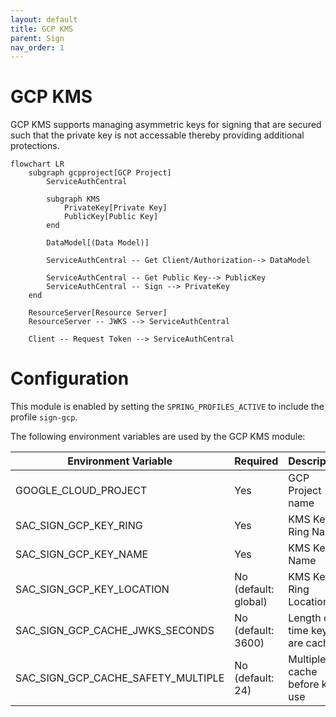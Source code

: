 ```yaml
---
layout: default
title: GCP KMS
parent: Sign
nav_order: 1
---
```


# GCP KMS

GCP KMS supports managing asymmetric keys for signing that are secured such that the private key is not accessable thereby providing additional protections.

```mermaid
flowchart LR
    subgraph gcpproject[GCP Project]
        ServiceAuthCentral

        subgraph KMS
            PrivateKey[Private Key]
            PublicKey[Public Key]
        end

        DataModel[(Data Model)]

        ServiceAuthCentral -- Get Client/Authorization--> DataModel

        ServiceAuthCentral -- Get Public Key--> PublicKey
        ServiceAuthCentral -- Sign --> PrivateKey
    end

    ResourceServer[Resource Server]
    ResourceServer -- JWKS --> ServiceAuthCentral

    Client -- Request Token --> ServiceAuthCentral
```

# Configuration

This module is enabled by setting the `SPRING_PROFILES_ACTIVE` to include the profile `sign-gcp`.

The following environment variables are used by the GCP KMS module:

| Environment Variable               | Required             | Description                      |
| ---------------------------------- | -------------------- | -------------------------------- |
| GOOGLE_CLOUD_PROJECT               | Yes                  | GCP Project name                 |
| SAC_SIGN_GCP_KEY_RING              | Yes                  | KMS Key Ring Name                |
| SAC_SIGN_GCP_KEY_NAME              | Yes                  | KMS Key Name                     |
| SAC_SIGN_GCP_KEY_LOCATION          | No (default: global) | KMS Key Ring Location            |
| SAC_SIGN_GCP_CACHE_JWKS_SECONDS    | No (default: 3600)   | Length of time keys are cached   |
| SAC_SIGN_GCP_CACHE_SAFETY_MULTIPLE | No (default: 24)     | Multiple of cache before key use |
